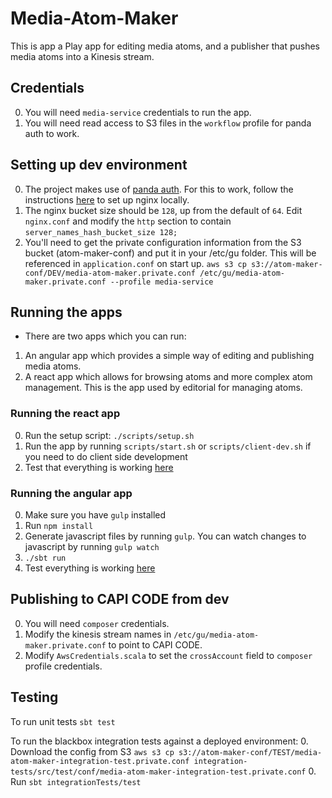 # Media-Atom-Maker
This is app a Play app for editing media atoms, and a
publisher that pushes media atoms into a Kinesis stream.

## Credentials
0. You will need `media-service` credentials to run the app.
0. You will need read access to S3 files in the `workflow` profile for panda
   auth to work.

## Setting up dev environment
0. The project makes use of [panda
   auth](https://github.com/guardian/pan-domain-authentication). For this to
   work, follow the instructions
   [here](https://github.com/guardian/dev-nginx#nginx-dev-setup) to set up
   nginx locally.
0. The nginx bucket size should be `128`, up from the default of `64`. Edit `nginx.conf` and modify the `http` section to contain `server_names_hash_bucket_size 128;`
0. You'll need to get the private configuration information from the S3 bucket (atom-maker-conf) and put it in your /etc/gu folder. This will be referenced in `application.conf`
 on start up.
`aws s3 cp s3://atom-maker-conf/DEV/media-atom-maker.private.conf /etc/gu/media-atom-maker.private.conf --profile media-service`


## Running the apps
- There are two apps which you can run:
1. An angular app which provides a simple way of editing and publishing media
   atoms.
2. A react app which allows for browsing atoms and more complex atom
   management. This is the app used by editorial for managing atoms.

### Running the react app
0. Run the setup script: `./scripts/setup.sh`
0. Run the app by running `scripts/start.sh` or `scripts/client-dev.sh` if you
   need to do client side development
0. Test that everything is working
   [here](https://media-atom-maker.local.dev-gutools.co.uk/video/videos#)

### Running the angular app
0. Make sure you have `gulp` installed
0. Run `npm install`
0. Generate javascript files by running `gulp`. You can watch changes to
   javascript by running `gulp watch`
0. `./sbt run`
0. Test everything is working
   [here](https://media-atom-maker.local.dev-gutools.co.uk/atoms)

## Publishing to CAPI CODE from dev
0. You will need `composer` credentials.
0. Modify the kinesis stream names in `/etc/gu/media-atom-maker.private.conf` to point to CAPI CODE.
0. Modify `AwsCredentials.scala` to set the `crossAccount` field to `composer` profile credentials.

## Testing

To run unit tests `sbt test`

To run the blackbox integration tests against a deployed environment:
0. Download the config from S3 `aws s3 cp s3://atom-maker-conf/TEST/media-atom-maker-integration-test.private.conf integration-tests/src/test/conf/media-atom-maker-integration-test.private.conf`
0. Run `sbt integrationTests/test`
